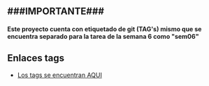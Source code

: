 <h2>###IMPORTANTE###</h2>
<h4>Este proyecto cuenta con etiquetado de git (TAG's) mismo que se encuentra separado para la tarea de la semana 6 como "sem06"</h4>

## Enlaces tags

- [Los tags se encuentran AQUI](https://github.com/wilsoncajisaca/thymeleaf/tags)
